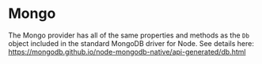 # Mongo

<type-card type="provider"></type-card>

The Mongo provider has all of the same properties and methods as the `Db` object included in the standard MongoDB driver for Node. See details here: https://mongodb.github.io/node-mongodb-native/api-generated/db.html